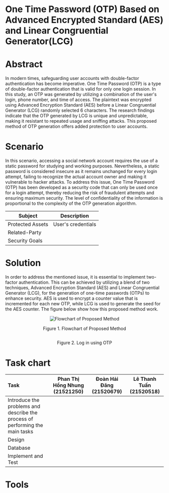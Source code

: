 # One Time Password (OTP) Based on Advanced Encrypted Standard (AES) and Linear Congruential Generator(LCG)

# Abstract
In modern times, safeguarding user accounts with double-factor authentication has become imperative. One Time Password (OTP) is a type of double-factor authentication that is valid for only one login session. In this study, an OTP was generated by utilizing a combination of the user's login, phone number, and time of access. The plaintext was encrypted using Advanced Encryption Standard (AES) before a Linear Congruential Generator (LCG) randomly selected 6 characters. The research findings indicate that the OTP generated by LCG is unique and unpredictable, making it resistant to repeated usage and sniffing attacks. This proposed method of OTP generation offers added protection to user accounts.

# Scenario
In this scenario, accessing a social network account requires the use of a static password for studying and working purposes. Nevertheless, a static password is considered insecure as it remains unchanged for every login attempt, failing to recognize the actual account owner and making it vulnerable to hacker attacks. To address this issue, One Time Password (OTP) has been developed as a security code that can only be used once for a login attempt, thereby reducing the risk of fraudulent attempts and ensuring maximum security. The level of confidentiality of the information is proportional to the complexity of the OTP generation algorithm.

| **Subject** | **Description** |
| --- | --- |
| Protected Assets | User's credentials |
| Related-Party |  |
| Security Goals | |

# Solution
In order to address the mentioned issue, it is essential to implement two-factor authentication. This can be achieved by utilizing a blend of two techniques, Advanced Encryption Standard (AES) and Linear Congruential Generator (LCG), for the generation of one-time passwords (OTPs) to enhance security. AES is used to encrypt a counter value that is incremented for each new OTP, while LCG is used to generate the seed for the AES counter. The figure below show how this proposed method work.

<p align="center">
  <img src="https://user-images.githubusercontent.com/91709484/226950629-447f4951-4ad7-4201-ba9b-305d284bc74c.png" alt="Flowchart of Proposed Method"/>
</p>
<p align="center" dir="auto">
Figure 1. Flowchart of Proposed Method
</p>

<p align="center">
  <img src="https://user-images.githubusercontent.com/91709484/226949108-ca00038b-3084-4ea6-a071-932d4e7e798a.jpg" alt=""/>
</p>
<p align="center" dir="auto">
Figure 2. Log in using OTP
</p>

# Task chart
| Task | Phan Thị Hồng Nhung (21521250) | Đoàn Hải Đăng (21520679) | Lê Thanh Tuấn (21520518) |
| :--- | :---: | :---: | :---: |
| Introduce the problems and describe the process of performing the main tasks |  |  |  |
| Design |  |  |  |
| Database |  |  |  |
| Implement and Test |  |  |  |

# Tools 
